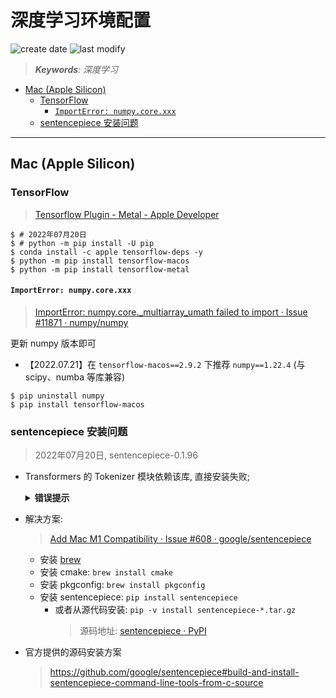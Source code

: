 深度学习环境配置
===
<!--START_SECTION:badge-->

![create date](https://img.shields.io/static/v1?label=create%20date&message=2022-07-xx&label_color=gray&color=lightsteelblue&style=flat-square)
![last modify](https://img.shields.io/static/v1?label=last%20modify&message=2025-08-03%2022%3A42%3A16&label_color=gray&color=thistle&style=flat-square)

<!--END_SECTION:badge-->
<!--info
top: false
draft: false
hidden: true
tag: []
-->

> ***Keywords**: 深度学习*

<!--START_SECTION:paper_title-->
<!--END_SECTION:paper_title-->

<!--START_SECTION:toc-->
- [Mac (Apple Silicon)](#mac-apple-silicon)
    - [TensorFlow](#tensorflow)
        - [`ImportError: numpy.core.xxx`](#importerror-numpycorexxx)
    - [sentencepiece 安装问题](#sentencepiece-安装问题)
<!--END_SECTION:toc-->

---

## Mac (Apple Silicon)

### TensorFlow
> [Tensorflow Plugin - Metal - Apple Developer](https://developer.apple.com/metal/tensorflow-plugin/)

```shell
$ # 2022年07月20日
$ # python -m pip install -U pip
$ conda install -c apple tensorflow-deps -y
$ python -m pip install tensorflow-macos
$ python -m pip install tensorflow-metal
```

#### `ImportError: numpy.core.xxx`
> [ImportError: numpy.core._multiarray_umath failed to import · Issue #11871 · numpy/numpy](https://github.com/numpy/numpy/issues/11871)

更新 numpy 版本即可
- 【2022.07.21】在 `tensorflow-macos==2.9.2` 下推荐 `numpy==1.22.4` (与 scipy、numba 等库兼容)
```shell
$ pip uninstall numpy
$ pip install tensorflow-macos
```


### sentencepiece 安装问题
> 2022年07月20日, sentencepiece-0.1.96
- Transformers 的 Tokenizer 模块依赖该库, 直接安装失败;
    <details><summary><b>错误提示</b></summary>

    ```txt
    Building wheel for sentencepiece (setup.py) ... error
    ERROR: Command errored out with exit status 1:
    command: /Users/rmillner/miniforge3/envs/sentiment/bin/python3.9 -u -c 'import io, os, sys, setuptools, tokenize; sys.argv[0] = '"'"'/private/var/folders/zq/x2xccyn16ddbl6dzkr4lkzjm0000gn/T/pip-install-lb831ekl/sentencepiece_d30662501d75442aab80fcfc3f65ceeb/setup.py'"'"'; __file__='"'"'/private/var/folders/zq/x2xccyn16ddbl6dzkr4lkzjm0000gn/T/pip-install-lb831ekl/sentencepiece_d30662501d75442aab80fcfc3f65ceeb/setup.py'"'"';f = getattr(tokenize, '"'"'open'"'"', open)(__file__) if os.path.exists(__file__) else io.StringIO('"'"'from setuptools import setup; setup()'"'"');code = f.read().replace('"'"'\r\n'"'"', '"'"'\n'"'"');f.close();exec(compile(code, __file__, '"'"'exec'"'"'))' bdist_wheel -d /private/var/folders/zq/x2xccyn16ddbl6dzkr4lkzjm0000gn/T/pip-wheel-2y4k66lp
        cwd: /private/var/folders/zq/x2xccyn16ddbl6dzkr4lkzjm0000gn/T/pip-install-lb831ekl/sentencepiece_d30662501d75442aab80fcfc3f65ceeb/
    Complete output (43 lines):
    /Users/rmillner/miniforge3/envs/sentiment/lib/python3.9/site-packages/setuptools/dist.py:717: UserWarning: Usage of dash-separated 'description-file' will not be supported in future versions. Please use the underscore name 'description_file' instead
        warnings.warn(
    running bdist_wheel
    running build
    running build_py
    creating build
    creating build/lib.macosx-11.0-arm64-3.9
    creating build/lib.macosx-11.0-arm64-3.9/sentencepiece
    copying src/sentencepiece/__init__.py -> build/lib.macosx-11.0-arm64-3.9/sentencepiece
    copying src/sentencepiece/sentencepiece_model_pb2.py -> build/lib.macosx-11.0-arm64-3.9/sentencepiece
    copying src/sentencepiece/sentencepiece_pb2.py -> build/lib.macosx-11.0-arm64-3.9/sentencepiece
    running build_ext
    Package sentencepiece was not found in the pkg-config search path.
    Perhaps you should add the directory containing `sentencepiece.pc'
    to the PKG_CONFIG_PATH environment variable
    No package 'sentencepiece' found
    Cloning into 'sentencepiece'...
    Note: switching to 'd8711f55d9b2cb9c77a00adcc18108482b29b675'.

    You are in 'detached HEAD' state. You can look around, make experimental
    changes and commit them, and you can discard any commits you make in this
    state without impacting any branches by switching back to a branch.

    If you want to create a new branch to retain commits you create, you may
    do so (now or later) by using -c with the switch command. Example:

        git switch -c <new-branch-name>

    Or undo this operation with:

        git switch -

    Turn off this advice by setting config variable advice.detachedHead to false

    ./build_bundled.sh: line 15: cmake: command not found
    ./build_bundled.sh: line 16: nproc: command not found
    make: *** No targets specified and no makefile found.  Stop.
    make: *** No rule to make target `install'.  Stop.
    Package sentencepiece was not found in the pkg-config search path.
    Perhaps you should add the directory containing `sentencepiece.pc'
    to the PKG_CONFIG_PATH environment variable
    No package 'sentencepiece' found
    Failed to find sentencepiece pkg-config
    ----------------------------------------
    ERROR: Failed building wheel for sentencepiece
    Running setup.py clean for sentencepiece
    Failed to build sentencepiece
    ```

    </details>
- 解决方案:
    > [Add Mac M1 Compatibility · Issue #608 · google/sentencepiece](https://github.com/google/sentencepiece/issues/608)
    - 安装 [brew](https://brew.sh)
    - 安装 cmake: `brew install cmake`
    - 安装 pkgconfig: `brew install pkgconfig`
    - 安装 sentencepiece: `pip install sentencepiece`
        - 或者从源代码安装: `pip -v install sentencepiece-*.tar.gz`
            > 源码地址: [sentencepiece · PyPI](https://pypi.org/project/sentencepiece/#files)
- 官方提供的源码安装方案
    > https://github.com/google/sentencepiece#build-and-install-sentencepiece-command-line-tools-from-c-source